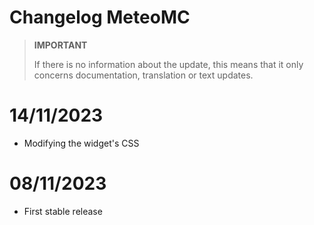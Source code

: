 # Changelog MeteoMC

>**IMPORTANT**
>
>If there is no information about the update, this means that it only concerns documentation, translation or text updates.

# 14/11/2023
- Modifying the widget's CSS

# 08/11/2023
- First stable release
